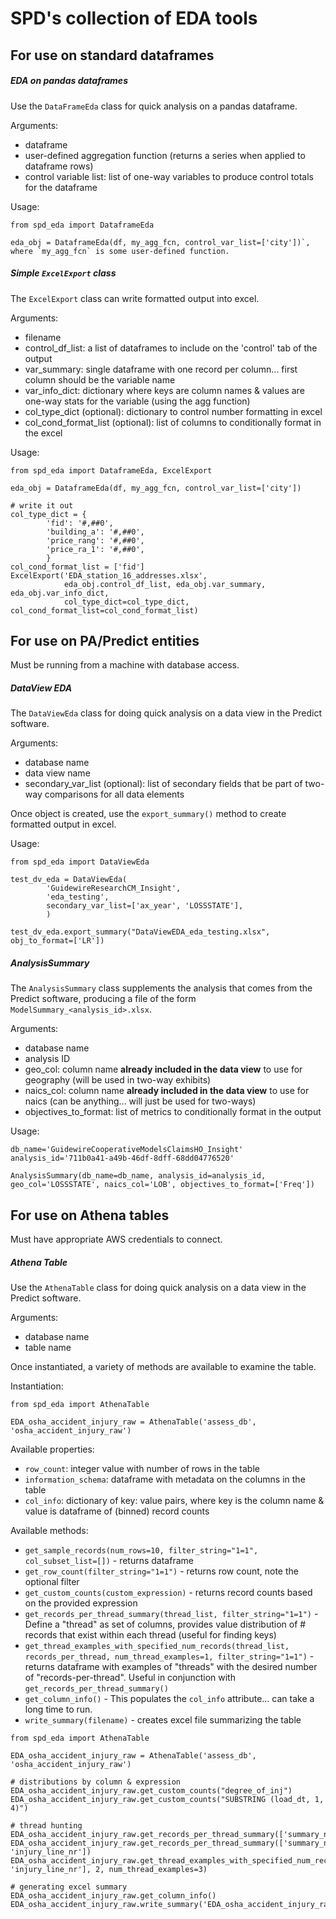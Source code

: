 
# SPD's collection of EDA tools

## For use on standard dataframes

##### EDA on pandas dataframes
Use the `DataFrameEda` class for quick analysis on a pandas dataframe.

Arguments:
- dataframe
- user-defined aggregation function (returns a series when applied to dataframe rows)
- control variable list: list of one-way variables to produce control totals for the dataframe

Usage:
```
from spd_eda import DataframeEda

eda_obj = DataframeEda(df, my_agg_fcn, control_var_list=['city'])`, where `my_agg_fcn` is some user-defined function.
```


##### Simple `ExcelExport` class
The `ExcelExport` class can write formatted output into excel.

Arguments:
- filename
- control_df_list: a list of dataframes to include on the 'control' tab of the output
- var_summary: single dataframe with one record per column... first column should be the variable name
- var_info_dict: dictionary where keys are column names & values are one-way stats for the variable (using the agg function)
- col_type_dict (optional): dictionary to control number formatting in excel
- col_cond_format_list (optional): list of columns to conditionally format in the excel

Usage:

```
from spd_eda import DataframeEda, ExcelExport

eda_obj = DataframeEda(df, my_agg_fcn, control_var_list=['city'])

# write it out
col_type_dict = {
        'fid': '#,##0',
        'building_a': '#,##0',
        'price_rang': '#,##0',
        'price_ra_1': '#,##0',
        }
col_cond_format_list = ['fid']
ExcelExport('EDA_station_16_addresses.xlsx',
            eda_obj.control_df_list, eda_obj.var_summary, eda_obj.var_info_dict,
            col_type_dict=col_type_dict, col_cond_format_list=col_cond_format_list)
```

## For use on PA/Predict entities

Must be running from a machine with database access.


##### DataView EDA 
The `DataViewEda` class for doing quick analysis on a data view in the Predict software.

Arguments:
- database name
- data view name
- secondary_var_list (optional): list of secondary fields that be part of two-way comparisons for all data elements

Once object is created, use the `export_summary()` method to create formatted output in excel.

Usage:

```
from spd_eda import DataViewEda

test_dv_eda = DataViewEda(
        'GuidewireResearchCM_Insight',
        'eda_testing',
        secondary_var_list=['ax_year', 'LOSSSTATE'],
        )

test_dv_eda.export_summary("DataViewEDA_eda_testing.xlsx", obj_to_format=['LR'])       
```


##### AnalysisSummary 
The `AnalysisSummary` class supplements the analysis that comes from the Predict software, producing a file of the form `ModelSummary_<analysis_id>.xlsx`.

Arguments:
- database name
- analysis ID
- geo_col: column name <b> already included in the data view</b> to use for geography (will be used in two-way exhibits)
- naics_col: column name <b> already included in the data view</b> to use for naics (can be anything... will just be used for two-ways)
- objectives_to_format: list of metrics to conditionally format in the output

Usage:

```
db_name='GuidewireCooperativeModelsClaimsHO_Insight'
analysis_id='711b0a41-a49b-46df-8dff-68dd04776520'

AnalysisSummary(db_name=db_name, analysis_id=analysis_id, geo_col='LOSSSTATE', naics_col='LOB', objectives_to_format=['Freq'])      
```



## For use on Athena tables

Must have appropriate AWS credentials to connect.


##### Athena Table
Use the `AthenaTable` class for doing quick analysis on a data view in the Predict software.

Arguments:
- database name
- table name

Once instantiated, a variety of methods are available to examine the table.

Instantiation:

```
from spd_eda import AthenaTable

EDA_osha_accident_injury_raw = AthenaTable('assess_db', 'osha_accident_injury_raw')      
```

Available properties:

- `row_count`: integer value with number of rows in the table
- `information_schema`: dataframe with metadata on the columns in the table
- `col_info`: dictionary of key: value pairs, where key is the column name & value is dataframe of (binned) record counts

Available methods:

- `get_sample_records(num_rows=10, filter_string="1=1", col_subset_list=[])` - returns dataframe
- `get_row_count(filter_string="1=1")` - returns row count, note the optional filter
- `get_custom_counts(custom_expression)` - returns record counts based on the provided expression
- `get_records_per_thread_summary(thread_list, filter_string="1=1")` - Define a "thread" as set of columns, provides value distribution of # records that exist within each thread (useful for finding keys)
- `get_thread_examples_with_specified_num_records(thread_list, records_per_thread, num_thread_examples=1, filter_string="1=1")` - returns dataframe with examples of "threads" with the desired number of "records-per-thread".  Useful in conjunction with `get_records_per_thread_summary()`
- `get_column_info()` - This populates the `col_info` attribute... can take a long time to run.
- `write_summary(filename)` - creates excel file summarizing the table

```
from spd_eda import AthenaTable

EDA_osha_accident_injury_raw = AthenaTable('assess_db', 'osha_accident_injury_raw')

# distributions by column & expression
EDA_osha_accident_injury_raw.get_custom_counts("degree_of_inj")
EDA_osha_accident_injury_raw.get_custom_counts("SUBSTRING (load_dt, 1, 4)")

# thread hunting
EDA_osha_accident_injury_raw.get_records_per_thread_summary(['summary_nr'])
EDA_osha_accident_injury_raw.get_records_per_thread_summary(['summary_nr', 'injury_line_nr'])
EDA_osha_accident_injury_raw.get_thread_examples_with_specified_num_records(['summary_nr', 'injury_line_nr'], 2, num_thread_examples=3)

# generating excel summary
EDA_osha_accident_injury_raw.get_column_info()
EDA_osha_accident_injury_raw.write_summary('EDA_osha_accident_injury_raw.xlsx')
```

